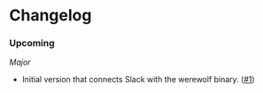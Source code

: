 # Changelog

### Upcoming

*Major*

* Initial version that connects Slack with the werewolf binary. ([#1](https://github.com/hjwylde/werewolf/issues/1))
